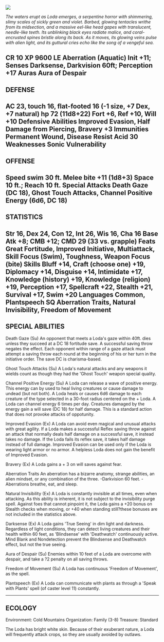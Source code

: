 ![](https://i.imgur.com/wj97yZM.jpeg)

*The waters erupt as Loda emerges, a serpentine horror with shimmering, slimy scales of sickly green and violet. Barbed, glowing tentacles writhe from its midsection, and a massive eel-like head gapes with translucent, needle-like teeth. Its unblinking black eyes radiate malice, and coral-encrusted spines bristle along its back. As it moves, its glowing veins pulse with alien light, and its guttural cries echo like the song of a vengeful sea.*

CR 10
XP 9600
LE Aberration (Aquatic)
Init +11; Senses Darksense, Darkvision 60ft; Perception +17
Auras Aura of Despair
------------------------------
DEFENSE
------------------------------
AC 23, touch 16, flat-footed 16 (-1 size, +7 Dex, +7 natural)
hp 72 (11d8+22)
Fort +6, Ref +10, Will +10
Defensive Abilities Improved Evasion, Half Damage from Piercing, Bravery +3
Immunities Permanent Wound, Disease Resist Acid 30 
Weaknesses Sonic Vulnerability
------------------------------
OFFENSE
------------------------------
Speed swim 30 ft.
Melee bite +11 (1d8+3) 
Space 10 ft.; Reach 10 ft.
Special Attacks Death Gaze (DC 18), Ghost Touch Attacks, Channel Positive Energy (6d6, DC 18)
------------------------------
STATISTICS
------------------------------
Str 16, Dex 24, Con 12, Int 26, Wis 16, Cha 16
Base Atk +8; CMB +12; CMD 29 (33 vs. grapple)
Feats Great Fortitude, Improved Initiative, Multiattack, Skill Focus (Swim), Toughness, Weapon Focus (bite)
Skills Bluff +14, Craft (choose one) +19, Diplomacy +14, Disguise +14, Intimidate +17, Knowledge (history) +19, Knowledge (religion) +19, Perception +17, Spellcraft +22, Stealth +21, Survival +17, Swim +20
Languages Common, Plantspeech
SQ Aberration Traits, Natural Invisibility, Freedom of Movement
------------------------------
SPECIAL ABILITIES
------------------------------
Death Gaze (Su) 
 An opponent that meets a Loda's gaze within 40ft. dies unless they succeed at a DC 18 fortitude save. A successful saving throw negates the effect. Each opponent within range of a gaze attack must attempt a saving throw each round at the beginning of his or her turn in the initiative order.  The save DC is charisma-based.

Ghost Touch Attacks (Su) 
 A Loda's natural attacks and any weapons it wields count as though they had the 'Ghost Touch' weapon special quality.

Channel Positive Energy (Su) 
 A Loda can release a wave of positive energy.  This energy can by used to heal living creatures or cause damage to undead (but not both).  A Loda heals or causes 6d6 damage to each creature of the type selected in a 30-foot radius centered on the + Loda.  A Loda can channel energy 6 times per day.  Creatures damaged by the energy gain a will save (DC 18) for half damage.  This is a standard action that does not provoke attacks of oppotunity.

Improved Evasion (Ex) 
A Loda can avoid even magical and unusual attacks with great agility. If a Loda makes a successful Reflex saving throw against an attack that normally deals half damage on a successful save, it instead takes no damage. If the Loda fails its reflex save, it takes half damage instead of full damage. Improved Evasion can be used only if the Loda is wearing light armor or no armor. A helpless Loda does not gain the benefit of Improved Evasion.

Bravery (Ex) 
A Loda gains a + 3 on will saves against fear.

Aberration Traits
An aberration has a bizarre anatomy, strange abilities, an alien mindset, or any combination of the three.
-Darkvision 60 feet.
-Aberrations breathe, eat, and sleep.

Natural Invisibility (Ex) 
 A Loda is constantly invisible at all times, even when attacking. As this ability is inherent, it is not subject to the invisibility purge spell. Against foes that cannot pinpoint it, the Loda gains a +20 bonus on Stealth checks when moving, or +40 when standing still?these bonuses are not included in the statistics above.

Darksense (Ex) 
 A Loda gains 'True Seeing' in dim light and darkness.  Regardless of light conditions, they can detect living creatures and their health within 60 feet, as 'Blindsense' with 'Deathwatch' continuously active.  Mind Blank and Nondetection prevent the Blindsense and Deathwatch effect, but not the true seeing.

Aura of Despair (Su) 
 Enemies within 10 feet of a Loda are overcome with despair, and take a ?2 penalty on all saving throws.

Freedom of Movement (Su) 
 A Loda has continuous 'Freedom of Movement', as the spell.

Plantspeech (Ex) 
 A Loda can communicate with plants as through a 'Speak with Plants' spell (of caster level 11) constantly.

------------------------------
ECOLOGY
------------------------------
Environment: Cold Mountains
Organization: Family (3-8)
Treasure: Standard

The Loda has bright white skin. Because of their exuberant nature, a Loda will frequently attack crops, so they are usually avoided by outlaws.
